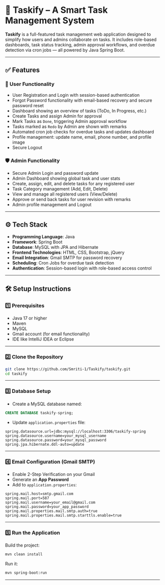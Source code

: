 
# 🚀 Taskify – A Smart Task Management System

**Taskify** is a full-featured task management web application designed to simplify how users and admins collaborate on tasks. It includes role-based dashboards, task status tracking, admin approval workflows, and overdue detection via cron jobs — all powered by Java Spring Boot.

---

## ✅ Features

### 👤 User Functionality
- User Registration and Login with session-based authentication
- Forgot Password functionality with email-based recovery and secure password reset
- Dashboard showing an overview of tasks (ToDo, In Progress, etc.)
- Create Tasks and assign Admin for approval
- Mark Tasks as `Done`, triggering Admin approval workflow
- Tasks marked as `Redo` by Admin are shown with remarks
- Automated cron job checks for overdue tasks and updates dashboard
- Profile management: update name, email, phone number, and profile image
- Secure Logout

### 🛡️ Admin Functionality
- Secure Admin Login and password update
- Admin Dashboard showing global task and user stats
- Create, assign, edit, and delete tasks for any registered user
- Task Category management (Add, Edit, Delete)
- View and manage all registered users (View/Delete)
- Approve or send back tasks for user revision with remarks
- Admin profile management and Logout

---

## ⚙️ Tech Stack

- **Programming Language**: Java
- **Framework**: Spring Boot
- **Database**: MySQL with JPA and Hibernate
- **Frontend Technologies**: HTML, CSS, Bootstrap, jQuery
- **Email Integration**: Gmail SMTP for password recovery
- **Scheduling**: Cron Jobs for overdue task detection
- **Authentication**: Session-based login with role-based access control

---

## 🛠️ Setup Instructions

### 1️⃣ Prerequisites

- Java 17 or higher
- Maven
- MySQL
- Gmail account (for email functionality)
- IDE like IntelliJ IDEA or Eclipse

---

### 2️⃣ Clone the Repository

```bash
git clone https://github.com/Smriti-1/Taskify/taskify.git
cd taskify
```

---

### 3️⃣ Database Setup

- Create a MySQL database named:

```sql
CREATE DATABASE taskify-spring;
```

- Update `application.properties` file:

```properties
spring.datasource.url=jdbc:mysql://localhost:3306/taskify-spring
spring.datasource.username=your_mysql_username
spring.datasource.password=your_mysql_password
spring.jpa.hibernate.ddl-auto=update
```

---

### 4️⃣ Email Configuration (Gmail SMTP)

- Enable 2-Step Verification on your Gmail
- Generate an **App Password**
- Add to `application.properties`:

```properties
spring.mail.host=smtp.gmail.com
spring.mail.port=587
spring.mail.username=your_email@gmail.com
spring.mail.password=your_app_password
spring.mail.properties.mail.smtp.auth=true
spring.mail.properties.mail.smtp.starttls.enable=true
```

---

### 5️⃣ Run the Application

Build the project:

```bash
mvn clean install
```

Run it:

```bash
mvn spring-boot:run
```

---
